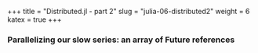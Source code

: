 +++
title = "Distributed.jl - part 2"
slug = "julia-06-distributed2"
weight = 6
katex = true
+++

### Parallelizing our slow series: an array of Future references

```julia
```

```julia
```

```julia
```

```julia
```

```julia
```

```julia
```

```julia
```

```julia
```

```julia
```

```julia
```

```julia
```

```julia
```

```julia
```

```julia
```

```julia
```
